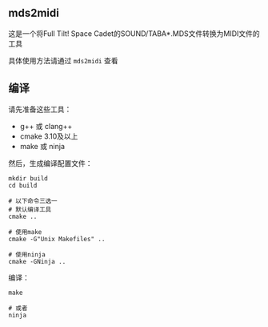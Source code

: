 ## mds2midi
这是一个将Full Tilt! Space Cadet的SOUND/TABA*.MDS文件转换为MIDI文件的工具

具体使用方法请通过 `mds2midi` 查看

## 编译
请先准备这些工具：
- g++ 或 clang++
- cmake 3.10及以上
- make 或 ninja

然后，生成编译配置文件：
```
mkdir build
cd build

# 以下命令三选一
# 默认编译工具
cmake ..

# 使用make
cmake -G"Unix Makefiles" ..

# 使用ninja
cmake -GNinja ..
```

编译：
```
make

# 或者
ninja
```
